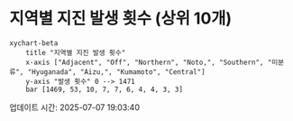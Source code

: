 # 지역별 지진 발생 횟수 (상위 10개)

```mermaid
xychart-beta
    title "지역별 지진 발생 횟수"
    x-axis ["Adjacent", "Off", "Northern", "Noto,", "Southern", "미분류", "Hyuganada", "Aizu,", "Kumamoto", "Central"]
    y-axis "발생 횟수" 0 --> 1471
    bar [1469, 53, 10, 7, 7, 6, 4, 4, 3, 3]
```

업데이트 시간: 2025-07-07 19:03:40
